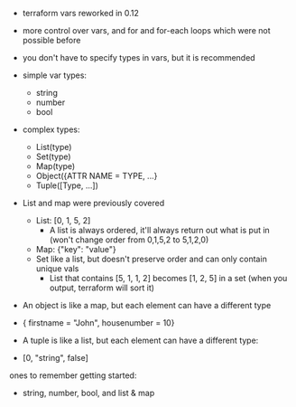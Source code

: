 - terraform vars reworked in 0.12
- more control over vars, and for and for-each loops which were not possible before
- you don't have to specify types in vars, but it is recommended
- simple var types:
  - string
  - number
  - bool

- complex types:
  - List(type)
  - Set(type)
  - Map(type)
  - Object({ATTR NAME = TYPE, ...}
  - Tuple([Type, ...])

- List and map were previously covered
  - List: [0, 1, 5, 2]
    - A list is always ordered, it'll always return out what is put in (won't change order from 0,1,5,2 to 5,1,2,0)
  - Map: {"key": "value"}
  - Set like a list, but doesn't preserve order and can only contain unique vals
    - List that contains [5, 1, 1, 2] becomes [1, 2, 5] in a set (when you output, terraform will sort it)

- An object is like a map, but each element can have a different type
 - { firstname = "John", housenumber = 10}

- A tuple is like a list, but each element can have a different type:
 - [0, "string", false]

ones to remember getting started:

 - string, number, bool, and list & map
  